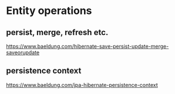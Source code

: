 # Entity operations
## persist, merge, refresh etc.
https://www.baeldung.com/hibernate-save-persist-update-merge-saveorupdate

## persistence context
https://www.baeldung.com/jpa-hibernate-persistence-context
